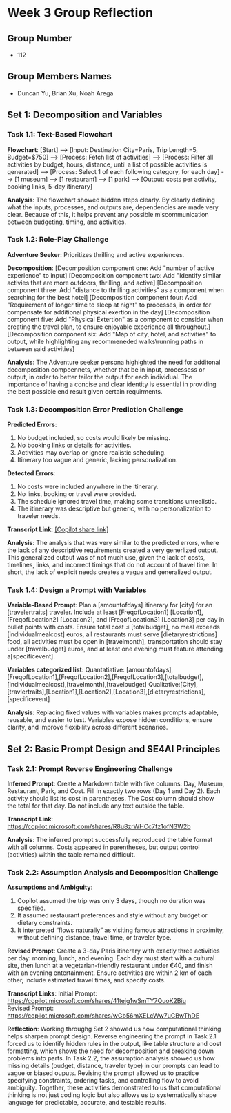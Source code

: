 # Week 3 Group Reflection

## Group Number

- 112

## Group Members Names

- Duncan Yu, Brian Xu, Noah Arega

## Set 1: Decomposition and Variables

### Task 1.1: Text-Based Flowchart

**Flowchart**:
[Start] --> [Input: Destination City=Paris, Trip Length=5, Budget=$750] --> [Process: Fetch list of activities] --> [Process: Filter all activities by budget, hours, distance, until a list of possible activities is generated] --> [Process: Select 1 of each following category, for each day] --> [1 museum] --> [1 restaurant] --> [1 park] --> [Output: costs per activity, booking links, 5-day itinerary]

**Analysis**:
The flowchart showed hidden steps clearly. By clearly defining what the inputs, processes, and outputs are, dependencies are made very clear. Because of this, it helps prevent any possible miscommunication between budgeting, timing, and activities.

### Task 1.2: Role-Play Challenge

**Adventure Seeker**: Prioritizes thrilling and active experiences.

**Decomposition**:
[Decomposition component one: Add "number of active experience" to input]
[Decomposition component two: Add "Identify similar activies that are more outdoors, thrilling, and active]
[Decomposition component three: Add "distance to thrilling activities" as a component when searching for the best hotel]
[Decomposition component four: Add "Requirement of longer time to sleep at night" to processes, in order for compensate for additional physical exertion in the day]
[Decomposition component five: Add "Physical Extertion" as a component to consider when creating the travel plan, to ensure enjoyable experience all throughout.]
[Decomposition component six: Add "Map of city, hotel, and activities" to output, while highlighting any recommeneded walks\running paths in between said activities]

**Analysis**:
The Adventure seeker persona highighted the need for additonal decomposition compoennets, whether that be in input, processess or output, in order to better tailor the output for each individual. The importance of having a concise and clear identity is essential in providing the best possible end result given certain requirments.

### Task 1.3: Decomposition Error Prediction Challenge

**Predicted Errors**:
1. No budget included, so costs would likely be missing.  
2. No booking links or details for activities.  
3. Activities may overlap or ignore realistic scheduling.  
4. Itinerary too vague and generic, lacking personalization.  

**Detected Errors**:
1. No costs were included anywhere in the itinerary.  
2. No links, booking or travel were provided.  
3. The schedule ignored travel time, making some transitions unrealistic.  
4. The itinerary was descriptive but generic, with no personalization to traveler needs.  

**Transcript Link**:
[\[Copilot share link\]](https://copilot.microsoft.com/shares/4Wn9bxPCrYogxuFQukLwA)

**Analysis**:
The analysis that was very similar to the predicted errors, where the lack of any descriptive requirements created a very generlized output. This generalized output was of not much use, given the lack of costs, timelines, links, and incorrect timings that do not account of travel time. In short, the lack of explicit needs creates a vague and generalized output.

### Task 1.4: Design a Prompt with Variables

**Variable-Based Prompt**:
  Plan a [amountofdays] itinerary for [city] for an [travelertraits] traveler. Include at least [FreqofLocation1] [Location1], [FreqofLocation2] [Location2], and [FreqofLocation3] [Location3] per day in bullet points with costs. Ensure total cost ≤ [totalbudget], no meal exceeds [individualmealcost] euros, all restaurants must serve [dietaryrestrictions] food, all activities must be open in [travelmonth], transportation should stay under [travelbudget] euros, and at least one evening must feature attending a[specificevent].

**Variables categorized list**:
Quantatiative: [amountofdays],[FreqofLocation1],[FreqofLocation2],[FreqofLocation3],[totalbudget],[individualmealcost],[travelmonth],[travelbudget]
Qualitative:[City],[travlertraits],[Location1],[Location2],[Location3],[dietaryrestrictions],[specificevent]

**Analysis**:
Replacing fixed values with variables makes prompts adaptable, reusable, and easier to test. Variables expose hidden conditions, ensure clarity, and improve flexibility across different scenarios.

## Set 2: Basic Prompt Design and SE4AI Principles

### Task 2.1: Prompt Reverse Engineering Challenge

**Inferred Prompt**:
Create a Markdown table with five columns: Day, Museum, Restaurant, Park, and Cost. Fill in exactly two rows (Day 1 and Day 2). Each activity should list its cost in parentheses. The Cost column should show the total for that day. Do not include any text outside the table.

**Transcript Link**:
https://copilot.microsoft.com/shares/R8u8zrWHCc7fz1ofN3W2b

**Analysis**:
The inferred prompt successfully reproduced the table format with all columns. Costs appeared in parentheses, but output control (activities) within the table remained difficult.

### Task 2.2: Assumption Analysis and Decomposition Challenge

**Assumptions and Ambiguity**:
1. Copilot assumed the trip was only 3 days, though no duration was specified.  
2. It assumed restaurant preferences and style without any budget or dietary constraints.  
3. It interpreted “flows naturally” as visiting famous attractions in proximity, without defining distance, travel time, or traveler type.  

**Revised Prompt**:
Create a 3-day Paris itinerary with exactly three activities per day: morning, lunch, and evening. Each day must start with a cultural site, then lunch at a vegetarian-friendly restaurant under €40, and finish with an evening entertainment. Ensure activities are within 2 km of each other, include estimated travel times, and specify costs.  

**Transcript Links**:
Initial Prompt: https://copilot.microsoft.com/shares/41teig1wSmTY7QuoK2Biu  
Revised Prompt: https://copilot.microsoft.com/shares/wGb56mXELcWw7uCBwThDE

**Reflection**:
Working throughg Set 2 showed us how computational thinking helps sharpen prompt design. Reverse engineering the prompt in Task 2.1 forced us to identify hidden rules in the output, like table structure and cost formatting, which shows the need for decomposition and breaking down problems into parts. In Task 2.2, the assumption analysis showed us how missing details (budget, distance, traveler type) in our prompts can lead to vague or biased ouputs. Revising the prompt allowed us to practice specifying constraints, ordering tasks, and controlling flow to avoid ambiguity. Together, these activities demonstrated to us that computational thinking is not just coding logic but also allows us to systematically shape language for predictable, accurate, and testable results.
